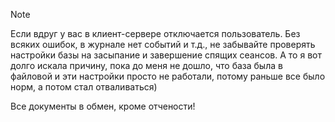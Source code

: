 > [!NOTE]
> Если вдруг у вас в клиент-сервере отключается пользователь. 
> Без всяких ошибок, в журнале нет событий и т.д., не забывайте проверять настройки базы на засыпание и завершение спящих сеансов.
> А то я вот долго искала причину, пока до меня не дошло, что база была в файловой и эти настройки просто не работали, потому раньше все было норм, а потом стал отваливаться)




Все документы в обмен, кроме отчености!